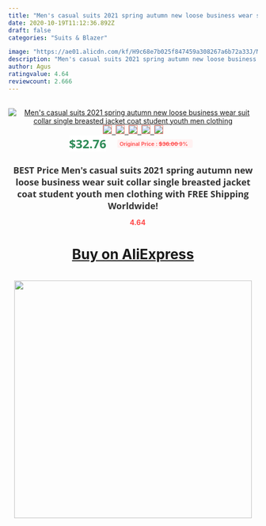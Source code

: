 ```yaml
---
title: "Men's casual suits 2021 spring autumn new loose business wear suit collar single breasted jacket coat student youth men clothing"
date: 2020-10-19T11:12:36.892Z
draft: false
categories: "Suits & Blazer"

image: "https://ae01.alicdn.com/kf/H9c68e7b025f847459a308267a6b72a33J/Men-s-casual-suits-2021-spring-autumn-new-loose-business-wear-suit-collar-single-breasted-jacket.jpg"
description: "Men's casual suits 2021 spring autumn new loose business wear suit collar single breasted jacket coat student youth men clothing"
author: Agus
ratingvalue: 4.64
reviewcount: 2.666
---
```

<br>
<div style="text-align: center;">
<a href="https://s.click.aliexpress.com/e/_AD8OHJ" target="_blank" rel="nofollow noopener noreferrer"><img alt="Men's casual suits 2021 spring autumn new loose business wear suit collar single breasted jacket coat student youth men clothing" class="magnifier-image" src="https://ae01.alicdn.com/kf/H9c68e7b025f847459a308267a6b72a33J/Men-s-casual-suits-2021-spring-autumn-new-loose-business-wear-suit-collar-single-breasted-jacket.jpg_640x640.jpg">
<br>
<img style="border:1px solid salmon" src="https://ae01.alicdn.com/kf/H9c68e7b025f847459a308267a6b72a33J/Men-s-casual-suits-2021-spring-autumn-new-loose-business-wear-suit-collar-single-breasted-jacket.jpg_120x120.jpg">&nbsp;&nbsp;<img style="border:1px solid salmon" src="https://ae01.alicdn.com/kf/H16d301c2d9a54034bcecc2bacec9624de/Men-s-casual-suits-2021-spring-autumn-new-loose-business-wear-suit-collar-single-breasted-jacket.jpg_120x120.jpg">&nbsp;&nbsp;<img style="border:1px solid salmon" src="https://ae01.alicdn.com/kf/H87874f978db643f8a33062085212ca59q/Men-s-casual-suits-2021-spring-autumn-new-loose-business-wear-suit-collar-single-breasted-jacket.jpg_120x120.jpg">&nbsp;&nbsp;<img style="border:1px solid salmon" src="https://ae01.alicdn.com/kf/H5292c091d83d493ab69f08cb6bae0d7f3/Men-s-casual-suits-2021-spring-autumn-new-loose-business-wear-suit-collar-single-breasted-jacket.jpg_120x120.jpg">&nbsp;&nbsp;<img style="border:1px solid salmon" src="https://ae01.alicdn.com/kf/H24ea80daa5ff4bdd9b8bdcf298ab609e1/Men-s-casual-suits-2021-spring-autumn-new-loose-business-wear-suit-collar-single-breasted-jacket.jpg_120x120.jpg"></a></div><br0>
<div style="text-align: center;"><span style="background-color: white; border: 0px; box-sizing: border-box; color: seagreen; display: inline-block; font-family: &quot;open sans&quot; , &quot;arial&quot; , &quot;helvetica&quot; , sans-serif , &quot;heiti&quot;; font-size: 24px; font-stretch: inherit; font-weight: 700; line-height: inherit; margin: 0px 10px 0px 0px; padding: 0px; vertical-align: middle;">$32.76 </span>
<span style="background: rgb(255 , 241 , 241); border-radius: 3px; border: 0px; box-sizing: border-box; color: #ff4747; display: inline-block; font-family: inherit; font-size: 12px; font-stretch: inherit; font-style: inherit; font-variant: inherit; font-weight: 600; line-height: inherit; margin: 0px; padding: 2px 5px; transform: scale(0.9); vertical-align: middle;">Original Price : <b style="text-decoration: line-through;">$36.00 </b> 9%&nbsp;&nbsp;</span></div>
<h1 style="color: #333333; display: inline-block; font-family: &quot;open sans&quot; , &quot;arial&quot; , &quot;helvetica&quot; , sans-serif , &quot;heiti&quot;; font-size: 18px; font-stretch: inherit; font-weight: 700; text-align: center;">BEST Price Men's casual suits 2021 spring autumn new loose business wear suit collar single breasted jacket coat student youth men clothing with FREE Shipping Worldwide!</h1>
<div style="color: #ff4747; text-align: center;">
<img src="https://4.bp.blogspot.com/-M0ZcTcb-5uY/XleCXlxnR4I/AAAAAAAAAEc/OrjgMkXV1oMQFaCRZj5HQwOCBcu3w1FegCPcBGAYYCw/s1600/star.png" style="height: 15px;">&nbsp;<b>4.64</b></div>
<div class="button_cont" align="center"><a class="buynow_a" href="https://s.click.aliexpress.com/e/_AD8OHJ" target="_blank" rel="nofollow noopener noreferrer"><H1>Buy on AliExpress</H1></a></div><br>
<div class="separator" style="clear: both; text-align: center;">
<img src="https://lh3.googleusercontent.com/-pTy5HemUv9M/XlePHvY0dAI/AAAAAAAAAE4/0nX5iRUoIWY8eMW9Dpxeirr157OZliDIgCLcBGAsYHQ/s1600/badge.gif" width="480">
</div>
